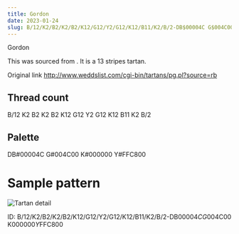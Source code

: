 ```yaml
---
title: Gordon
date: 2023-01-24
slug: B/12/K2/B2/K2/B2/K12/G12/Y2/G12/K12/B11/K2/B/2-DB$00004C G$004C00 K$000000 Y$FFC800
---
```

Gordon

This was sourced from <no value>.  It is a 13 stripes tartan.

Original link http://www.weddslist.com/cgi-bin/tartans/pg.pl?source=rb

## Thread count
B/12 K2 B2 K2 B2 K12 G12 Y2 G12 K12 B11 K2 B/2

## Palette
DB#00004C G#004C00 K#000000 Y#FFC800

# Sample pattern

![Tartan detail](tartan.png "B/12 K2 B2 K2 B2 K12 G12 Y2 G12 K12 B11 K2 B/2 tartan")

ID: B/12/K2/B2/K2/B2/K12/G12/Y2/G12/K12/B11/K2/B/2-DB$00004C G$004C00 K$000000 Y$FFC800